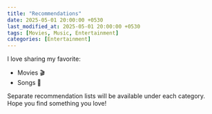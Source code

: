 ```yaml
---
title: "Recommendations"
date: 2025-05-01 20:00:00 +0530
last_modified_at: 2025-05-01 20:00:00 +0530
tags: [Movies, Music, Entertainment]
categories: [Entertainment]
---
```


I love sharing my favorite:
- Movies 🎬
- Songs 🎵

Separate recommendation lists will be available under each category.  
Hope you find something you love!
